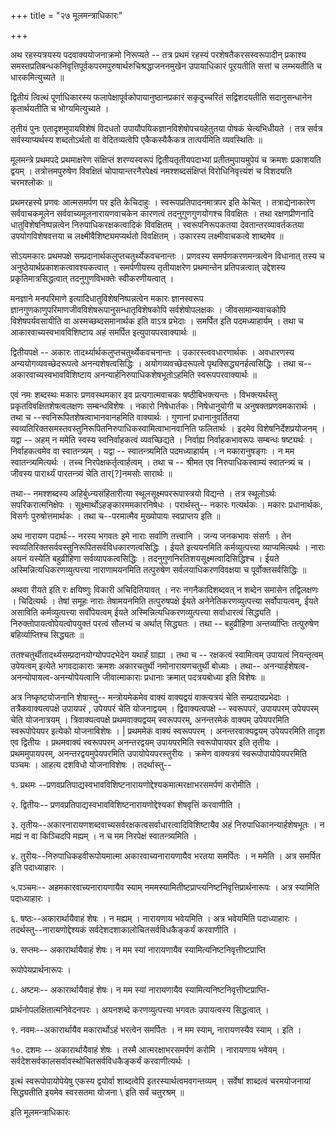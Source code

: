 +++
title = "२७ मूलमन्त्राधिकारः"

+++

अथ रहस्यत्रयस्य पदवाक्ययोजनाक्रमो निरूप्यते -- तत्र प्रथमं रहस्यं परशेषतैकरसस्वरूपादीन् प्रकाश्य समस्तप्रतिबन्धकनिवृत्तिपूर्वकपरमपुरुषार्थरुचिश्रद्धाजननमुखेन उपायाधिकारं पूरयतीति सत्तां च लम्भयतीति च धारकमित्युच्यते ॥

द्वितीयं त्वित्थं पूर्णाधिकारस्य फलापेक्षापूर्वकोपायानुष्ठानप्रकारं सकृदुच्चरितं सद्विशदयतीति सदानुसन्धानेन कृतार्थयतीति च भोग्यमित्युच्यते ।

तृतीयं पुनः एतादृशमुपायविशेषं विदधतो उपायौपयिकज्ञानविशेषोपचयहेतुतया पोषकं चेत्यभिधीयते । तत्र सर्वत्र सर्वस्याप्यर्थस्य शब्दतोऽर्थतो वा वेदितव्यत्वेपि एकैकस्यैकैकत्र तात्पर्यमिति व्यवस्थितिः ॥

मूलमन्त्रे प्रथमपदे प्रथमाक्षरेण संक्षिप्तं शरण्यस्वरूपं द्वितीयतृतीयपदाभ्यां प्रतीतमुपायमुपेयं च क्रमशः प्रकाशयति द्वयम् । तत्रोत्तमपुरुषेण विवक्षितं चोपायान्तरनैरपेक्ष्यं नमश्शब्दसंक्षिप्तं विरोधिनिवृत्त्यंशं च विशदयति चरमश्लोकः ॥

प्रथमरहस्ये प्रणवः आत्मसमर्पण पर इति केचिदाहुः । स्वरूपप्रतिपादनमात्रपर इति केचित् । तत्राद्येनाकारेण सर्ववाचकमूलेन सर्ववाच्यमूलनारायणवाचकेन कारणत्वं तदनुगुणगुणयोगश्च विवक्षितः । तथा रक्षणप्रीणनादि धातुविशेषनिष्पन्नत्वेन निरुपाधिकरक्षकत्वादिकं विवक्षितम् । स्वरूपनिरूपकतया देवतान्तरव्यावर्तकतया उपयोगविशेषवत्तया च लक्ष्मीवैशिष्ट्यमप्यर्थतो विवक्षितम् । उकारस्य लक्ष्मीवाचकत्वे शाब्दमेव ॥

सोऽयमकारः प्रथमपक्षे सम्प्रदानार्थकलुप्तचतुर्थ्येकवचनान्तः । प्रणवस्य समर्पणकरणमन्त्रत्वेन विधानात् तस्य च अनुष्ठेयार्थप्रकाशकत्वावश्यकत्वात् । समर्पणीयस्य तृतीयाक्षरेण प्रथमान्तेन प्रतिपन्नत्वात् उद्देशस्य प्रकृतिमात्रसिद्धत्वात् तदनुगुणविभक्तेः स्वीकरणीयत्वात् ।

मनज्ञाने मनपरिमाणे इत्यादिधातुविशेषनिष्पन्नत्वेन मकारः ज्ञानस्वरूप ज्ञानगुणकाणुपरिमाणजीवविशेषरूपानुसन्धातृविशेषकोपि सर्वशेषोपलक्षकः । जीवसामान्यवाचकोपि विशेषपर्यवसायीति वा अस्मच्छब्दसमानार्थक इति वाऽत्र प्रभेदाः । समर्पित इति पदमध्याहार्यम् । तथा च आकारवाच्यस्वभावविशिष्टाय अहं समर्पित इत्युपायपरवाक्यार्थः ॥

द्वितीयपक्षे -- अकारः तादर्थ्यार्थकलुप्तचतुर्थ्येकवचनान्तः । उकारस्त्ववधारणार्थकः । अवधारणस्य अन्ययोगव्यवच्छेदरूपत्वे अनन्यशेषत्वसिद्धिः । अयोगव्यवच्छेदरूपत्वे पृथक्सिद्ध्यनर्हत्वसिद्धिः । तथा च-- अकारवाच्यस्वभावविशिष्टाय अनन्यार्हनिरुपाधिकशेषभूतोऽहमिति स्वरूपपरवाक्यार्थः ॥

एवं नमः शब्दस्थः मकारः प्रणवस्थमकार इव प्रत्यगात्मवाचकः षष्ठीबिभक्त्यन्तः । विभक्त्यर्थस्तु प्रकृतविवक्षितशेषत्वलक्षणः सम्बन्धविशेषः । नकारो निषेधार्तकः। निषेधानुयोगी च अनुषक्तप्रणवमकारार्थः । तथा च --स्वनिरूपितशेषत्वाभानवानहमिति वाक्यार्थः । गुणानां प्रधानानुवर्तितया स्वव्यतिरिक्तसमस्तवस्तुनिरूपितनिरुपाधिकस्वामित्वाभानवानिति फलितार्थः । इदमेव विशेषनिर्देशप्रयोजनम् । यद्वा -- अहम् न ममेति स्वस्य स्वनिर्वाहकत्वं व्यवच्छिद्यते । निर्वाह्य निर्वाहकभावरूपः सम्बन्धः षष्ट्यर्थः । निर्वाहकत्वमेव वा स्वातन्त्र्यम् । यद्वा -- स्वातन्त्र्यमिति पदमध्याहार्यम् । न मकारानुषङ्गः । न मम स्वातन्त्र्यमित्यर्थः । तच्च निरपेक्षकर्तृत्वार्हत्वम् । तथा च -- श्रीमत एव निरुपाधिकस्वाम्यं स्वातन्त्र्यं च । जीवस्य पारार्थ्यं पारतन्त्र्यं चेति तार[‍?]नमसोः सारार्थः ॥

तथा-- नमश्शब्दस्य अहिर्बुध्न्यसंहितारीत्या स्थूलसूक्ष्मपररूपास्त्रयो विद्यन्ते । तत्र स्थूलोऽर्थः सपरिकरात्मनिक्षेपः । सूक्ष्मार्थोऽहङ्कारममकारनिषेधः । परार्थस्तु-- नकारः गत्यर्थकः । मकारः प्रधानार्थकः, विसर्गः पुरुषोत्तमार्थकः । तथा च--परमात्मैव मुख्योपायः स्वप्राप्तय इति ॥

अथ नारायण पदार्थः-- नरस्य भगवतः इमे नाराः सर्वाणि तत्त्वानि । जन्य जनकभावः संसर्गः । तेन स्वव्यतिरिक्तसर्ववस्तुनिरूपितसर्वविधकारणत्वसिद्धिः । ईयते इत्ययनमिति कर्मव्युत्पत्त्या व्याप्यमित्यर्थः । नाराः अयनं यस्येति बहुव्रीहिणा सर्वव्यापकत्वसिद्धिः । तदनुगुणनिरतिशयसूक्ष्मत्वादिसिद्धिश्च । ईयते अस्मिन्नित्यधिकरणव्युत्पत्त्या नाराणामयनमिति तत्पुरुषेण सर्वलयाधिकरणविवक्षया च पूर्वोक्तसर्वसिद्धिः ॥

अथवा रीयते इति रः क्षयिष्णुः विकारी अचिदितियावत् । नरः नगनैकादिशब्दवत् न शब्देन समासेन तद्विलक्षणः । चिदित्यर्थः । तेषां समूहः नाराः तेषामयनमिति तत्पुरुषपक्षे ईयते अनेनेतिकरणव्युत्पत्त्या सर्वोपायत्वम्, ईयते असाविति कर्मव्युत्पत्त्या सर्वोपेयत्वम् ईयते अस्मिन्नित्यधिकरणव्युत्पत्त्या सर्वाधारत्वं सिद्ध्यति । निरुक्तोपायत्वोपेयत्वोपयुक्तं परत्वं सौलभ्यं च अर्थात् सिद्ध्यतः । तथा -- बहुव्रीहिणा अन्तर्व्याप्तिः तत्पुरुषेण बहिर्व्याप्तिश्च सिद्ध्यतः ॥

ततश्चतुर्थीतादर्थ्यसम्प्रदानयोग्योपपदभेदेन यथार्हं ग्राह्या । तथा च -- रक्षकत्वं स्वामित्वम् उपायत्वं नियन्तृत्वम् उपेयत्वम् इत्येते भगवदाकाराः क्रमशः अकारचतुर्थी नमोनारायणचतुर्थी बोध्याः । तथा-- अनन्यार्हशेषत्व-अनन्योपायत्व-अनन्योपेयत्वानि जीवात्माकाराः प्रधानाः क्रमात् पदत्रयबोध्या इति विशेषः ॥

अत्र निष्कृष्टयोजनानि शेषास्तु-- मन्त्रोयमेकमेव वाक्यं वाक्यद्वयं वाक्त्यत्रयं चेति सम्प्रदायप्रभेदाः । तत्रैकवाक्यत्वपक्षे उपायपरं , उपेयपरं चेति योजनाद्वयम् । द्विवाक्यत्वपक्षे -- स्वरूपपरं, उपायपरम् उपेयपरम् चेति योजनात्रयम् । त्रिवाक्यत्वपक्षे प्रथमवाक्यद्वयम् स्वरूपपरम्, अनन्तरमेकं वाक्यम् उपेयपरमिति स्वरूपोपेयपर इत्येको योजनाविशेषः । | प्रथममेकं वाक्यं स्वरूपपरम् । अनन्तरवाक्यद्वयम् उपेयपरमिति तादृश एव द्वितीयः । प्रथमवाक्यं स्वरूपपरम् अनन्तरद्वयम् उपायपरमिति स्वरूपोपायपर इति तृतीयः । प्रथममुपायपरम्, अनन्तरद्वयमुपेयपरमिति उपायोपेयपरस्तुरीयः । क्रमेण वाक्यत्रयं स्वरूपोपायोपेयपरमिति पञ्चमः । आहत्य दशविधो योजनाविशेषः । तदर्थास्तु--

१. प्रथमः --प्रणवप्रतिपाद्यस्वभावविशिष्टनारायणोद्देश्यकमात्मरक्षाभरसमर्पणं करोमीति ।

२. द्वितीयः-- प्रणवप्रतिपाद्यस्वभावविशिष्टनारायणोद्देश्यकां शेषवृत्तिं करवाणीति ।

३. तृतीयः--अकारनारायणशब्दवाच्यसर्वरक्षकत्वसर्वाधारत्वादिविशिष्टायैव अहं निरुपाधिकानन्यार्हशेषभूतः । न मह्यं न वा किञ्चिदपि मह्यम् । न च मम निरपेक्षं स्वातन्त्र्यमिति ।

४. तुरीयः--निरुपाधिकहवीरूपोयमात्मा अकारवाच्यनारायणायैव भरतया समर्पितः । न ममेति । अत्र समर्पित इति पदाध्याहारः ।

५.पञ्चमः-- अहमकारवाच्यनारायणायैव स्याम् नममस्यामितीष्टप्राप्त्यनिष्टनिवृत्तिप्रार्थनारूपः । अत्र स्यामिति पदाध्याहारः ।

६. षष्ठः--अकारार्थायैवाहं शेषः । न मह्यम् । नारायणाय भवेयमिति । अत्र भवेयमिति पदाध्याहारः । तदर्थस्तु--नारायणोद्देश्यकं सर्वदेशदशाकालोचितसर्वविधकैङ्कर्यं करवाणीति ।

७. सप्तमः-- अकारार्थायैवाहं शेषः। न मम स्यां नारायणायैव स्यामित्यनिष्टनिवृत्तीष्टप्राप्ति

रूपोपेयप्रार्थनारूपः ।

८. अष्टमः-- अकारार्थायैवाहं शेषः। न मम स्यां नारायणायैव स्यामित्यनिष्टनिवृत्तीष्टप्राप्ति-

प्रार्थनोपलक्षितात्मनिवेदनपरः । अयनशब्दे करणव्युत्पत्त्या भगवतः उपायत्वस्य सिद्धत्वात् ।

९. नवमः--अकारार्थायैव मकारार्थोऽहं भरत्वेन समर्पितः । न मम स्याम्, नारायणस्यैव स्याम् । इति ।

१०. दशमः -- अकारार्थायैवाहं शेषः । तस्मै आत्मरक्षाभरसमर्पणं करोमि । नारायणाय भवेयम् । सर्वदेशसर्वकालसर्वावस्थोचितसर्वविधकैङ्कर्यं करवाणीत्यर्थः ।

इत्थं स्वरूपोपायोपेयेषु एकस्य द्वयोर्वा शाब्दत्वेपि इतरस्यार्थत्वमवगन्तव्यम् । सर्वेषां शाब्दत्वं चरमयोजनायां सिद्ध्यतीति इयमेव स्वरसतमा योजना \ इति सर्वं चतुरश्रम् ॥

इति मूलमन्त्राधिकारः

